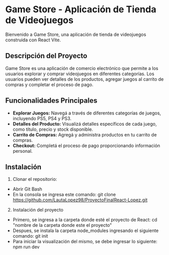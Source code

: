 # Game Store - Aplicación de Tienda de Videojuegos

Bienvenido a Game Store, una aplicación de tienda de videojuegos construida con React Vite.

## Descripción del Proyecto

Game Store es una aplicación de comercio electrónico que permite a los usuarios explorar y comprar videojuegos en diferentes categorías. Los usuarios pueden ver detalles de los productos, agregar juegos al carrito de compras y completar el proceso de pago.

## Funcionalidades Principales

- **Explorar Juegos:** Navegá a través de diferentes categorías de juegos, incluyendo PS5, PS4 y PS3.
- **Detalles del Producto:** Visualizá detalles específicos de cada juego, como título, precio y stock disponible.
- **Carrito de Compras:** Agregá y administra productos en tu carrito de compras.
- **Checkout:** Completá el proceso de pago proporcionando información personal.

## Instalación

1. Clonar el repositorio:

- Abrir Git Bash
- En la consola se ingresa este comando: git clone https://github.com/LautaLopez98/ProyectoFinalReact-Lopez.git
  
2. Instalación del proyecto
   
- Primero, se ingresa a la carpeta donde esté el proyecto de React: cd "nombre de la carpeta donde este el proyecto"
- Despues, se instala la carpeta node_modules ingresando el siguiente comando: git init
- Para iniciar la visualización del mismo, se debe ingresar lo siguiente: npm run dev